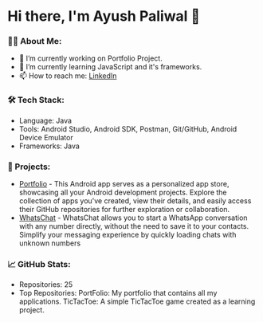 # Hi there, I'm Ayush Paliwal 👋

### 👨‍💻 About Me:
- 🔭 I’m currently working on Portfolio Project.
- 🌱 I’m currently learning JavaScript and it's frameworks.
- 📫 How to reach me: [LinkedIn](https://www.linkedin.com/in/ayush-paliwal-358862227?utm_source=share&utm_campaign=share_via&utm_content=profile&utm_medium=android_app)

### 🛠 Tech Stack:
- Language: Java
- Tools: Android Studio, Android SDK, Postman, Git/GitHub, Android Device Emulator
- Frameworks: Java

### 🚀 Projects:
- [Portfolio](https://github.com/Ayushh2609/Portfolio.git) - This Android app serves as a personalized app store, showcasing all your Android development projects. Explore the collection of apps you've created, view their details, and easily access their GitHub repositories for further exploration or collaboration.
- [WhatsChat](https://github.com/Ayushh2609/WhatsChat.git) - WhatsChat allows you to start a WhatsApp conversation with any number directly, without the need to save it to your contacts. Simplify your messaging experience by quickly loading chats with unknown numbers

### 📈 GitHub Stats:
- Repositories: 25
- Top Repositories:
PortFolio: My portfolio that contains all my applications.
TicTacToe: A simple TicTacToe game created as a learning project.
